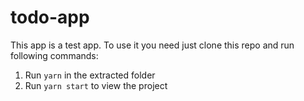 # todo-app

This app is a test app.
To use it you need just clone this repo and run following commands:

1) Run `yarn` in the extracted folder
2) Run `yarn start` to view the project
